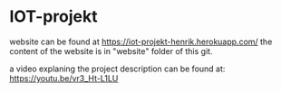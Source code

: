 # IOT-projekt

website can be found at https://iot-projekt-henrik.herokuapp.com/
the content of the website is in "website" folder of this git.

a video explaning the project description can be found at:
https://youtu.be/vr3_Ht-L1LU
